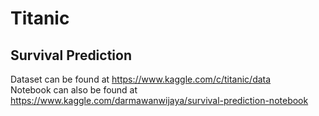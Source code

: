 # Titanic
## Survival Prediction
Dataset can be found at https://www.kaggle.com/c/titanic/data </br>
Notebook can also be found at https://www.kaggle.com/darmawanwijaya/survival-prediction-notebook
